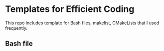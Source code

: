 # Templates for Efficient Coding
This repo includes template for Bash files, makelist, CMakeLists that I used frequently.

## Bash file

